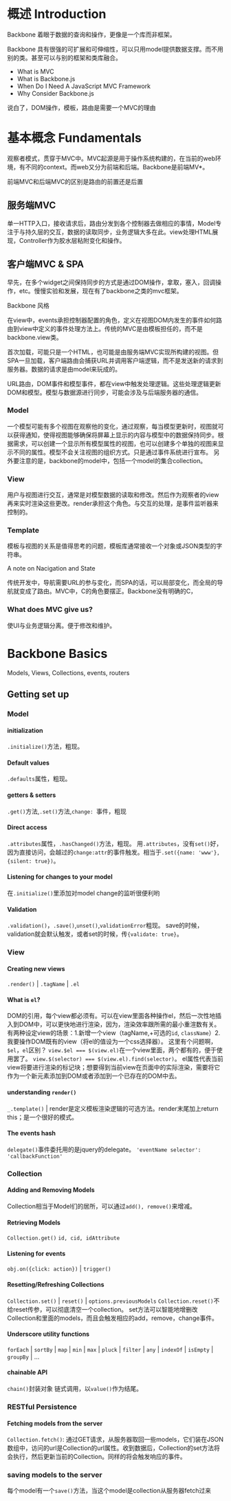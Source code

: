 # 概述 Introduction

Backbone 着眼于数据的查询和操作，更像是一个库而非框架。  

Backbone 具有很强的可扩展和可伸缩性，可以只用model提供数据支撑。而不用别的类。甚至可以与别的框架和类库融合。  

 - What is MVC
 - What is Backbone.js
 - When Do I Need A JavaScript MVC Framework
 - Why Consider Backbone.js

说白了，DOM操作，模板，路由是需要一个MVC的理由

# 基本概念 Fundamentals

观察者模式，贯穿于MVC中。MVC起源是用于操作系统构建的，在当前的web环境，有不同的context。而web又分为前端和后端。Backbone是前端MV*。  

前端MVC和后端MVC的区别是路由的前置还是后置

## 服务端MVC

单一HTTP入口，接收请求后，路由分发到各个控制器去做相应的事情，Model专注于与持久层的交互，数据的读取同步，业务逻辑大多在此。view处理HTML展现，Controller作为胶水层粘附变化和操作。

## 客户端MVC & SPA

早先，在多个widget之间保持同步的方式是通过DOM操作，拿取，塞入，回调操作，etc。慢慢实验和发展，现在有了backbone之类的mvc框架。

Backbone 风格  

在view中，events承担控制器配置的角色，定义在视图DOM内发生的事件如何路由到view中定义的事件处理方法上。传统的MVC是由模板担任的，而不是backbone.view类。  

首次加载，可能只是一个HTML，也可能是由服务端MVC实现所构建的视图。但SPA一旦加载，客户端路由会捕获URL并调用客户端逻辑，而不是发送新的请求到服务器。数据的请求是由model来玩成的。

URL路由，DOM事件和模型事件，都在view中触发处理逻辑。这些处理逻辑更新DOM和模型。模型与数据源进行同步，可能会涉及与后端服务器的通信。

### Model

一个模型可能有多个视图在观察他的变化，通过观察，每当模型更新时，视图就可以获得通知，使得视图能够确保将屏幕上显示的内容与模型中的数据保持同步。根据需求，可以创建一个显示所有模型属性的视图，也可以创建多个单独的视图来显示不同的属性。模型不会关注视图的组织方式。只是通过事件系统进行宣布。
另外要注意的是，backbone的model中，包括一个model的集合collection。

### View

用户与视图进行交互，通常是对模型数据的读取和修改。然后作为观察者的view再来实时渲染这些更改。render承担这个角色。与交互的处理，是事件监听器来控制的。

### Template

模板与视图的关系是值得思考的问题，模板库通常接收一个对象或JSON类型的字符串。

A note on Nacigation and State

传统开发中，导航需要URL的参与变化，而SPA的话，可以局部变化，而全局的导航就变成了路由。MVC中，C的角色要摆正。Backbone没有明确的C，

### What does MVC give us?

使UI与业务逻辑分离。便于修改和维护。

# Backbone Basics

Models, Views, Collections, events, routers

## Getting set up

### Model

#### initialization
`.initialize()`方法，粗现。
#### Default values
`.defaults`属性，粗现。
#### getters & setters
`.get()`方法,`.set()`方法,`change: `事件，粗现
#### Direct access
`.attributes`属性，`.hasChanged()`方法，粗现。
用`.attributes`，没有`set()`好，因为直接访问，会越过的`change:attr`的事件触发。相当于`.set({name: 'www'}, {silent: true})`。
#### Listening for changes to your model
在`.initialize()`里添加对model change的监听很便利哟
#### Validation
`.validation()`，`.save()`,`unset()`,`validationError`粗现。
save的时候，validation就会默认触发，或者set的时候，传`{validate: true}`。

### View

#### Creating new views
`.render()` | `.tagName` | `.el`
#### What is `el`?
DOM的引用，每个view都必须有。可以在view里面各种操作el，然后一次性地插入到DOM中，可以更快地进行渲染，因为，渲染效率跟所需的最小重渲数有关。有两种设定view的场景：1.新增一个view（tagName,+可选的`id`, `className`）2.我要操作DOM既有的view（将el的值设为一个css选择器）。
这里有个问题啊，`$el`，`el`区别？
`view.$el === $(view.el)`在一个view里面，两个都有的，便于使用罢了。
`view.$(selector) === $(view.el).find(selector)`。
el属性代表当前view将要进行渲染的标记块；想要得到当前view在页面中的实际渲染，需要将它作为一个新元素添加到DOM或者添加到一个已存在的DOM中去。
#### understanding `render()`
`_.template()` | 
render是定义模板渲染逻辑的可选方法。render末尾加上return this；是一个很好的模式。
#### The events hash 
`delegate()`事件委托用的是jquery的delegate。
`'eventName selector': 'callbackFunction'`

### Collection

#### Adding and Removing Models 
Collection相当于Model们的居所，可以通过`add(), remove()`来增减。
#### Retrieving Models
`Collection.get()`
`id, cid, idAttribute`
#### Listening for events
`obj.on({click: action})` | `trigger()`
#### Resetting/Refreshing Collections
`Collection.set()` | `reset()` | `options.previousModels`
`Collection.reset()`不给reset传参，可以彻底清空一个collection。
set方法可以智能地增删改Collection和里面的models，而且会触发相应的add，remove，change事件。
#### Underscore utility functions
`forEach` | `sortBy` | `map` | `min` | `max` | `pluck` | `filter` | `any` | `indexOf` | `isEmpty` | `groupBy` | ...
#### chainable API
`chain()`封装对象 链式调用，以`value()`作为结尾。

### RESTful Persistence

#### Fetching models from the server
`Collection.fetch()`: 通过GET请求，从服务器取回一些models，它们装在JSON数组中，访问的url是Collection的url属性。收到数据后，Collection的set方法将会执行，然后更新当前的Collection。同样的将会触发响应的事件。 
### saving models to the server
每个model有一个`save()`方法，当这个model是collection从服务器fetch过来